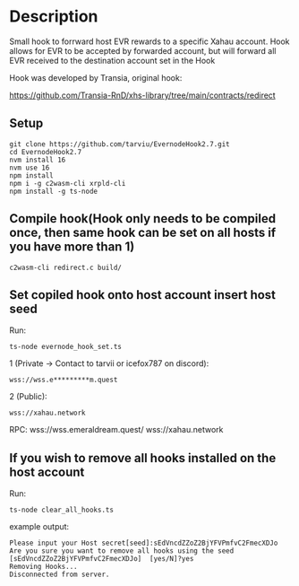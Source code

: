 # Description

Small hook to forrward host EVR rewards to a specific Xahau account.
Hook allows for EVR to be accepted by forwarded account, but will forward all EVR received to the destination account set in the Hook

Hook was developed by Transia, original hook:

https://github.com/Transia-RnD/xhs-library/tree/main/contracts/redirect

## Setup

    git clone https://github.com/tarviu/EvernodeHook2.7.git
    cd EvernodeHook2.7
    nvm install 16
    nvm use 16
    npm install
    npm i -g c2wasm-cli xrpld-cli
    npm install -g ts-node

## Compile hook(Hook only needs to be compiled once, then same hook can be set on all hosts if you have more than 1)

    c2wasm-cli redirect.c build/

## Set copiled hook onto host account insert host seed

Run:

    ts-node evernode_hook_set.ts
1 (Private -> Contact to tarvii or icefox787 on discord):

    wss://wss.e*********m.quest
2 (Public):

    wss://xahau.network
    
RPC:
wss://wss.emeraldream.quest/
wss://xahau.network


## If you wish to remove all hooks installed on the host account

Run:

    ts-node clear_all_hooks.ts

example output:

    Please input your Host secret[seed]:sEdVncdZZoZ2BjYFVPmfvC2FmecXDJo
    Are you sure you want to remove all hooks using the seed [sEdVncdZZoZ2BjYFVPmfvC2FmecXDJo]  [yes/N]?yes
    Removing Hooks...
    Disconnected from server.
